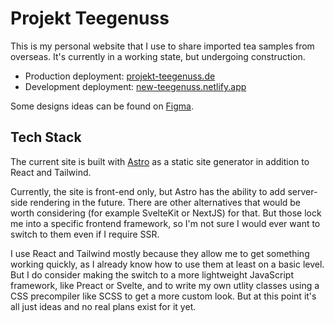 # Projekt Teegenuss
This is my personal website that I use to share imported tea samples from overseas. It's currently in a working state, but undergoing construction.

- Production deployment: [projekt-teegenuss.de](https://projekt-teegenuss.de)
- Development deployment: [new-teegenuss.netlify.app](https://new-teegenuss.netlify.app/)

Some designs ideas can be found on [Figma](https://www.figma.com/proto/TDuz9f4zXzVkXuKgXyvFPJ/Teegenuss?node-id=335-1908).

## Tech Stack
The current site is built with [Astro](https://astro.build/) as a static site generator in addition to React and Tailwind.

Currently, the site is front-end only, but Astro has the ability to add server-side rendering in the future. There are other alternatives that would be worth considering (for example SvelteKit or NextJS) for that. But those lock me into a specific frontend framework, so I'm not sure I would ever want to switch to them even if I require SSR.

I use React and Tailwind mostly because they allow me to get something working quickly, as I already know how to use them at least on a basic level. But I do consider making the switch to a more lightweight JavaScript framework, like Preact or Svelte, and to write my own utlity classes using a CSS precompiler like SCSS to get a more custom look. But at this point it's  all just ideas and no real plans exist for it yet.